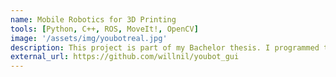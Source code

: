```yaml
---
name: Mobile Robotics for 3D Printing
tools: [Python, C++, ROS, MoveIt!, OpenCV]
image: '/assets/img/youbotreal.jpg'
description: This project is part of my Bachelor thesis. I programmed the KUKA youBot, a mobile robot with a 6DOF manipulator on the mobile base to execute 3D Printing task.
external_url: https://github.com/willnil/youbot_gui
---
```

